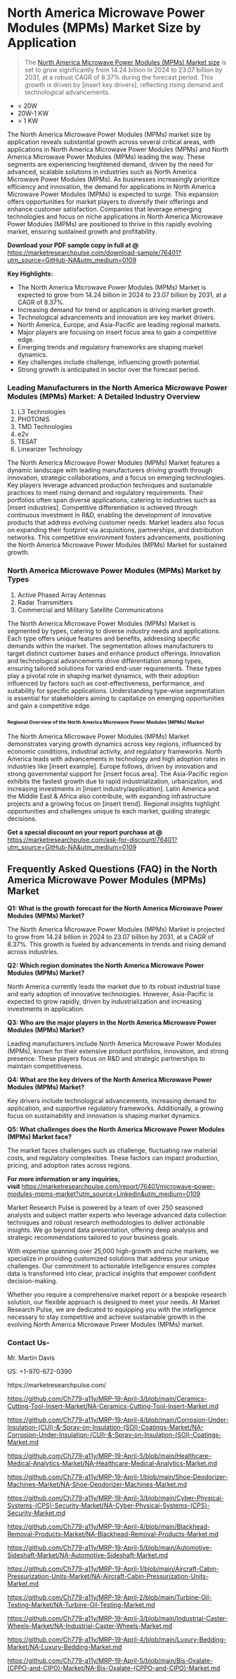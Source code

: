 <h1>North America Microwave Power Modules (MPMs) Market&nbsp;Size by Application</h1><blockquote><p>The <a href="https://marketresearchpulse.com/download-sample/76401?utm_source=GitHub-NA&amp;utm_medium=0109">North America Microwave Power Modules (MPMs) Market size</a> is set to grow significantly from 14.24 billion in 2024 to 23.07 billion by 2031, at a robust CAGR of 8.37% during the forecast period. This growth is driven by [insert key drivers], reflecting rising demand and technological advancements.</p></blockquote><ul><li>< 20W <li> 20W-1 KW <li> > 1 KW</li></ul><p>The North America Microwave Power Modules (MPMs) market size by application reveals substantial growth across several critical areas, with applications in North America Microwave Power Modules (MPMs) and North America Microwave Power Modules (MPMs) leading the way. These segments are experiencing heightened demand, driven by the need for advanced, scalable solutions in industries such as North America Microwave Power Modules (MPMs). As businesses increasingly prioritize efficiency and innovation, the demand for applications in North America Microwave Power Modules (MPMs) is expected to surge. This expansion offers opportunities for market players to diversify their offerings and enhance customer satisfaction. Companies that leverage emerging technologies and focus on niche applications in North America Microwave Power Modules (MPMs) are positioned to thrive in this rapidly evolving market, ensuring sustained growth and profitability.</p><p><strong>Download your PDF sample copy in full at @ </strong><a href="https://marketresearchpulse.com/download-sample/76401?utm_source=GitHub-NA&amp;utm_medium=0109">https://marketresearchpulse.com/download-sample/76401?utm_source=GitHub-NA&amp;utm_medium=0109</a></p><p><strong>Key Highlights: </strong></p><ul><li>The North America Microwave Power Modules (MPMs) Market is expected to grow from 14.24 billion in 2024 to 23.07 billion by 2031, at a CAGR of 8.37%.</li><li>Increasing demand for trend or application is driving market growth.</li><li>Technological advancements and innovation are key market drivers.</li><li>North America, Europe, and Asia-Pacific are leading regional markets.</li><li>Major players are focusing on insert focus area to gain a competitive edge.</li><li>Emerging trends and regulatory frameworks are shaping market dynamics.</li><li>Key challenges include challenge, influencing growth potential.</li><li>Strong growth is anticipated in sector over the forecast period.</li></ul><h3>Leading Manufacturers in the North America Microwave Power Modules (MPMs) Market: A Detailed Industry Overview</h3><ol><li>L3 Technologies</li><li>PHOTONIS</li><li>TMD Technologies</li><li>e2v</li><li>TESAT</li><li>Linearizer Technology</li></ol><div class="flex max-w-full flex-col flex-grow"><div class="min-h-8 text-message flex w-full flex-col items-end gap-2 whitespace-normal break-words [.text-message+&amp;]:mt-5" dir="auto" data-message-author-role="assistant" data-message-id="fd8432e4-4910-450d-b182-61b7bfb0a01f" data-message-model-slug="gpt-4o"><div class="flex w-full flex-col gap-1 empty:hidden first:pt-[3px]"><div class="markdown prose w-full break-words dark:prose-invert light"><p>The North America Microwave Power Modules (MPMs) Market features a dynamic landscape with leading manufacturers driving growth through innovation, strategic collaborations, and a focus on emerging technologies. Key players leverage advanced production techniques and sustainable practices to meet rising demand and regulatory requirements. Their portfolios often span diverse applications, catering to industries such as [insert industries]. Competitive differentiation is achieved through continuous investment in R&amp;D, enabling the development of innovative products that address evolving customer needs. Market leaders also focus on expanding their footprint via acquisitions, partnerships, and distribution networks. This competitive environment fosters advancements, positioning the North America Microwave Power Modules (MPMs) Market for sustained growth.</p></div></div></div></div><h3>North America Microwave Power Modules (MPMs) Market by Types</h3><ol><li>Active Phased Array Antennas <li> Radar Transmitters <li> Commercial and Military Satellite Communications</li></ol><div class="flex max-w-full flex-col flex-grow"><div class="min-h-8 text-message flex w-full flex-col items-end gap-2 whitespace-normal break-words [.text-message+&amp;]:mt-5" dir="auto" data-message-author-role="assistant" data-message-id="084470be-0bb7-4664-bddf-5156b4f41249" data-message-model-slug="gpt-4o-mini"><div class="flex w-full flex-col gap-1 empty:hidden first:pt-[3px]"><div class="markdown prose w-full break-words dark:prose-invert light"><p>The North America Microwave Power Modules (MPMs) Market is segmented by types, catering to diverse industry needs and applications. Each type offers unique features and benefits, addressing specific demands within the market. The segmentation allows manufacturers to target distinct customer bases and enhance product offerings. Innovation and technological advancements drive differentiation among types, ensuring tailored solutions for varied end-user requirements. These types play a pivotal role in shaping market dynamics, with their adoption influenced by factors such as cost-effectiveness, performance, and suitability for specific applications. Understanding type-wise segmentation is essential for stakeholders aiming to capitalize on emerging opportunities and gain a competitive edge.</p></div></div></div></div><h3><span style="font-size: 11px;">Regional Overview of the North America Microwave Power Modules (MPMs) Market</span></h3><div class="flex max-w-full flex-col flex-grow"><div class="min-h-8 text-message flex w-full flex-col items-end gap-2 whitespace-normal break-words [.text-message+&amp;]:mt-5" dir="auto" data-message-author-role="assistant" data-message-id="e9038762-ce64-4e30-91c9-9bd413514231" data-message-model-slug="gpt-4o-mini"><div class="flex w-full flex-col gap-1 empty:hidden first:pt-[3px]"><div class="markdown prose w-full break-words dark:prose-invert light"><p>The North America Microwave Power Modules (MPMs) Market demonstrates varying growth dynamics across key regions, influenced by economic conditions, industrial activity, and regulatory frameworks. North America leads with advancements in technology and high adoption rates in industries like [insert example]. Europe follows, driven by innovation and strong governmental support for [insert focus area]. The Asia-Pacific region exhibits the fastest growth due to rapid industrialization, urbanization, and increasing investments in [insert industry/application]. Latin America and the Middle East &amp; Africa also contribute, with expanding infrastructure projects and a growing focus on [insert trend]. Regional insights highlight opportunities and challenges unique to each market, guiding strategic decisions.</p></div></div></div></div><p><strong>Get a special discount on your report purchase at @ </strong><a href="https://marketresearchpulse.com/ask-for-discount/76401?utm_source=GitHub-NA&amp;utm_medium=0109">https://marketresearchpulse.com/ask-for-discount/76401?utm_source=GitHub-NA&amp;utm_medium=0109</a></p><h2>Frequently Asked Questions (FAQ) in the North America Microwave Power Modules (MPMs) Market</h2><p><strong>Q1: What is the growth forecast for the North America Microwave Power Modules (MPMs) Market?</strong></p><p>The North America Microwave Power Modules (MPMs) Market is projected to grow from 14.24 billion in 2024 to 23.07 billion by 2031, at a CAGR of 8.37%. This growth is fueled by advancements in trends and rising demand across industries.</p><p><strong>Q2: Which region dominates the North America Microwave Power Modules (MPMs) Market?</strong></p><p>North America currently leads the market due to its robust industrial base and early adoption of innovative technologies. However, Asia-Pacific is expected to grow rapidly, driven by industrialization and increasing investments in application.</p><p><strong>Q3: Who are the major players in the North America Microwave Power Modules (MPMs) Market?</strong></p><p>Leading manufacturers include North America Microwave Power Modules (MPMs), known for their extensive product portfolios, innovation, and strong presence. These players focus on R&amp;D and strategic partnerships to maintain competitiveness.</p><p><strong>Q4: What are the key drivers of the North America Microwave Power Modules (MPMs) Market?</strong></p><p>Key drivers include technological advancements, increasing demand for application, and supportive regulatory frameworks. Additionally, a growing focus on sustainability and innovation is shaping market dynamics.</p><p><strong>Q5: What challenges does the North America Microwave Power Modules (MPMs) Market face?</strong></p><p>The market faces challenges such as challenge, fluctuating raw material costs, and regulatory complexities. These factors can impact production, pricing, and adoption rates across regions.</p><p><strong>For more information or any inquiries, visit&nbsp;</strong><a href="https://marketresearchpulse.com/report/76401/microwave-power-modules-mpms-market?utm_source=Linkedin&utm_medium=0109">https://marketresearchpulse.com/report/76401/microwave-power-modules-mpms-market?utm_source=Linkedin&utm_medium=0109</a></p><p>Market Research Pulse is powered by a team of over 250 seasoned analysts and subject matter experts who leverage advanced data collection techniques and robust research methodologies to deliver actionable insights. We go beyond data presentation, offering deep analysis and strategic recommendations tailored to your business goals.</p><p>With expertise spanning over 25,000 high-growth and niche markets, we specialize in providing customized solutions that address your unique challenges. Our commitment to actionable intelligence ensures complex data is transformed into clear, practical insights that empower confident decision-making.</p><p>Whether you require a comprehensive market report or a bespoke research solution, our flexible approach is designed to meet your needs. At Market Research Pulse, we are dedicated to equipping you with the intelligence necessary to stay competitive and achieve sustainable growth in the evolving North America Microwave Power Modules (MPMs) market.</p><h3><strong>Contact Us-</strong></h3><p>Mr. Martin Davis</p><p>US: +1-970-672-0390</p><p>https://marketresearchpulse.com/</p><p><a href="https://github.com/Ch779-a11y/MRP-19-April-3/blob/main/Ceramics-Cutting-Tool-Insert-Market/NA-Ceramics-Cutting-Tool-Insert-Market.md">https://github.com/Ch779-a11y/MRP-19-April-3/blob/main/Ceramics-Cutting-Tool-Insert-Market/NA-Ceramics-Cutting-Tool-Insert-Market.md</a></p><p><a href="https://github.com/Ch779-a11y/MRP-19-April-4/blob/main/Corrosion-Under-Insulation-(CUI)-&-Spray-on-Insulation-(SOI)-Coatings-Market/NA-Corrosion-Under-Insulation-(CUI)-&-Spray-on-Insulation-(SOI)-Coatings-Market.md">https://github.com/Ch779-a11y/MRP-19-April-4/blob/main/Corrosion-Under-Insulation-(CUI)-&-Spray-on-Insulation-(SOI)-Coatings-Market/NA-Corrosion-Under-Insulation-(CUI)-&-Spray-on-Insulation-(SOI)-Coatings-Market.md</a></p><p><a href="https://github.com/Ch779-a11y/MRP-19-April-5/blob/main/Healthcare-Medical-Analytics-Market/NA-Healthcare-Medical-Analytics-Market.md">https://github.com/Ch779-a11y/MRP-19-April-5/blob/main/Healthcare-Medical-Analytics-Market/NA-Healthcare-Medical-Analytics-Market.md</a></p><p><a href="https://github.com/Ch779-a11y/MRP-19-April-1/blob/main/Shoe-Deodorizer-Machines-Market/NA-Shoe-Deodorizer-Machines-Market.md">https://github.com/Ch779-a11y/MRP-19-April-1/blob/main/Shoe-Deodorizer-Machines-Market/NA-Shoe-Deodorizer-Machines-Market.md</a></p><p><a href="https://github.com/Ch779-a11y/MRP-19-April-3/blob/main/Cyber-Physical-Systems-(CPS)-Security-Market/NA-Cyber-Physical-Systems-(CPS)-Security-Market.md">https://github.com/Ch779-a11y/MRP-19-April-3/blob/main/Cyber-Physical-Systems-(CPS)-Security-Market/NA-Cyber-Physical-Systems-(CPS)-Security-Market.md</a></p><p><a href="https://github.com/Ch779-a11y/MRP-19-April-4/blob/main/Blackhead-Removal-Products-Market/NA-Blackhead-Removal-Products-Market.md">https://github.com/Ch779-a11y/MRP-19-April-4/blob/main/Blackhead-Removal-Products-Market/NA-Blackhead-Removal-Products-Market.md</a></p><p><a href="https://github.com/Ch779-a11y/MRP-19-April-5/blob/main/Automotive-Sideshaft-Market/NA-Automotive-Sideshaft-Market.md">https://github.com/Ch779-a11y/MRP-19-April-5/blob/main/Automotive-Sideshaft-Market/NA-Automotive-Sideshaft-Market.md</a></p><p><a href="https://github.com/Ch779-a11y/MRP-19-April-1/blob/main/Aircraft-Cabin-Pressurization-Units-Market/NA-Aircraft-Cabin-Pressurization-Units-Market.md">https://github.com/Ch779-a11y/MRP-19-April-1/blob/main/Aircraft-Cabin-Pressurization-Units-Market/NA-Aircraft-Cabin-Pressurization-Units-Market.md</a></p><p><a href="https://github.com/Ch779-a11y/MRP-19-April-2/blob/main/Turbine-Oil-Testing-Market/NA-Turbine-Oil-Testing-Market.md">https://github.com/Ch779-a11y/MRP-19-April-2/blob/main/Turbine-Oil-Testing-Market/NA-Turbine-Oil-Testing-Market.md</a></p><p><a href="https://github.com/Ch779-a11y/MRP-19-April-3/blob/main/Industrial-Caster-Wheels-Market/NA-Industrial-Caster-Wheels-Market.md">https://github.com/Ch779-a11y/MRP-19-April-3/blob/main/Industrial-Caster-Wheels-Market/NA-Industrial-Caster-Wheels-Market.md</a></p><p><a href="https://github.com/Ch779-a11y/MRP-19-April-4/blob/main/Luxury-Bedding-Market/NA-Luxury-Bedding-Market.md">https://github.com/Ch779-a11y/MRP-19-April-4/blob/main/Luxury-Bedding-Market/NA-Luxury-Bedding-Market.md</a></p><p><a href="https://github.com/Ch779-a11y/MRP-19-April-5/blob/main/Bis-Oxalate-(CPPO-and-CIPO)-Market/NA-Bis-Oxalate-(CPPO-and-CIPO)-Market.md">https://github.com/Ch779-a11y/MRP-19-April-5/blob/main/Bis-Oxalate-(CPPO-and-CIPO)-Market/NA-Bis-Oxalate-(CPPO-and-CIPO)-Market.md</a></p>

